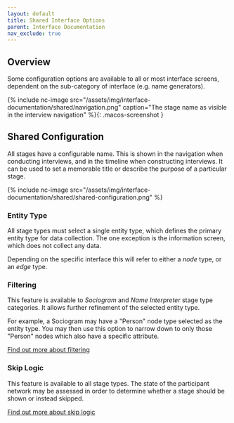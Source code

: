 ```yaml
---
layout: default
title: Shared Interface Options
parent: Interface Documentation
nav_exclude: true
---
```

## Overview

Some configuration options are available to all or most interface screens, dependent on the sub-category of interface (e.g. name generators).

{% include nc-image src="/assets/img/interface-documentation/shared/navigation.png" caption="The stage name as visible in the interview navigation" %}{: .macos-screenshot }

## Shared Configuration

All stages have a configurable name. This is shown in the navigation when conducting interviews, and in the timeline when constructing interviews. It can be used to set a memorable title or describe the purpose of a particular stage.

{% include nc-image src="/assets/img/interface-documentation/shared/shared-configuration.png" %}

### Entity Type

All stage types must select a single entity type, which defines the primary entity type for data collection. The one exception is the information screen, which does not collect any data.

Depending on the specific interface this will refer to either a *node* type, or an *edge* type.

### Filtering

This feature is available to *Sociogram* and *Name Interpreter* stage type categories. It allows further refinement of the selected entity type.

For example, a Sociogram may have a "Person" node type selected as the entity type. You may then use this option to narrow down to only those "Person" nodes which also have a specific attribute.

[Find out more about filtering](../key-concepts/filtering.md)

### Skip Logic

This feature is available to all stage types. The state of the participant network may be assessed in order to determine whether a stage should be shown or instead skipped.

[Find out more about skip logic](../key-concepts/skip-logic.md)